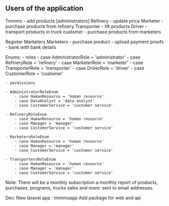 

Users of the application
--------------------------

Tmmms - add products [administrators]
Refinery - update price
Marketer - purchase products from refinery
Transporter - lift products
Driver - transport products in truck
customer - purchase products from marketers

Register Marketers
Marketers - purchase product
    - upload payment proofs
        - bank with bank details






Enums:
    - roles
        - case AdministratorRole = 'administrator'
        - case RefineryRole = 'refinery'
        - case MarketerRole = 'marketer'
        - case TransporterRole = 'transporter'
        - case DriverRole = 'driver'
        - case CustomerRole = 'customer'

    - permissions

    - AdministratorRoleEnum
        - case HumanResource = 'human resource'
        - case DataAnalyst = 'data analyst'
        - case CustomerService = 'customer service'

    - RefineryRoleEnum
        - case HumanResource = 'human resource'
        - case Manager = 'manager'
        - case CustomerService = 'customer service'

    - MarketersRoleEnum
        - case HumanResource = 'human resource'
        - case Manager = 'manager'
        - case CustomerService = 'customer service'

    - TransportersRoleEnum
        - case HumanResource = 'human resource'
        - case Manager = 'manager'
        - case CustomerService = 'customer service'





Note: 
    There will be a monthly subscription
    a monthly report of products, purchases, programs, trucks sales and more: sent to email addresses.




Dev:
    New laravel app : tmmmsapp
    Add package for web and api
    